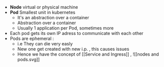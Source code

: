 - **Node**  virtual or physical machine
- **Pod** Smallest unit in kubernetes
	- It's an abstraction over a container
	- Abstraction over a container
	- Usually 1 application per Pod, sometimes more
- Each pod gets its own IP adress to communicate with each other
- Pods are ephemeral :
	- i.e They can die very easly
	- New one get created with new i.p. , this causes issues
	- Hence we have the concept of [[Service and Ingress]] ,
![[nodes and pods.svg]]